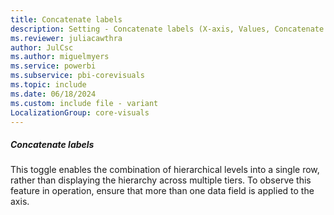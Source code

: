 ```yaml
---
title: Concatenate labels
description: Setting - Concatenate labels (X-axis, Values, Concatenate labels)
ms.reviewer: juliacawthra
author: JulCsc
ms.author: miguelmyers
ms.service: powerbi
ms.subservice: pbi-corevisuals
ms.topic: include
ms.date: 06/18/2024
ms.custom: include file - variant
LocalizationGroup: core-visuals
---
```

##### Concatenate labels

This toggle enables the combination of hierarchical levels into a single row, rather than displaying the hierarchy across multiple tiers. To observe this feature in operation, ensure that more than one data field is applied to the axis.
